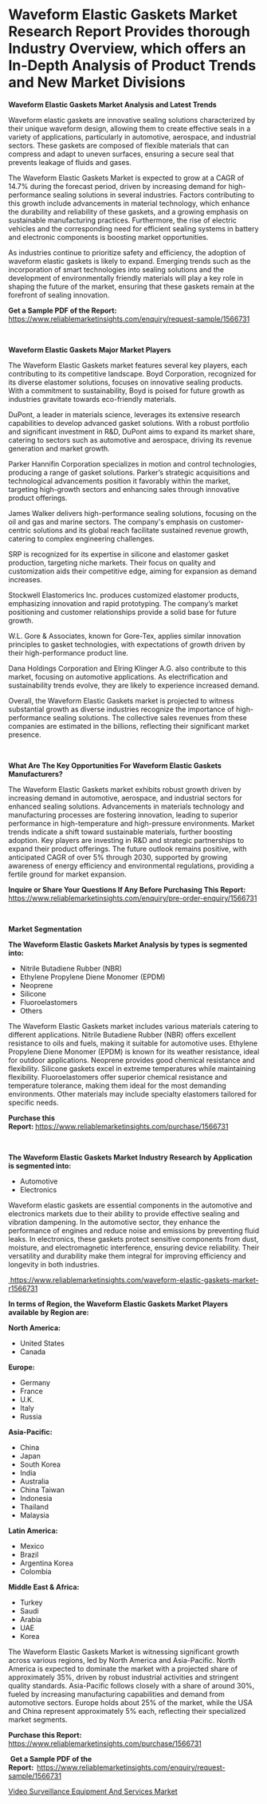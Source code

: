 <p><h1>Waveform Elastic Gaskets Market Research Report Provides thorough Industry Overview, which offers an In-Depth Analysis of Product Trends and New Market Divisions</h1></p><p><strong>Waveform Elastic Gaskets Market Analysis and Latest Trends</strong></p>
<p><p>Waveform elastic gaskets are innovative sealing solutions characterized by their unique waveform design, allowing them to create effective seals in a variety of applications, particularly in automotive, aerospace, and industrial sectors. These gaskets are composed of flexible materials that can compress and adapt to uneven surfaces, ensuring a secure seal that prevents leakage of fluids and gases.</p><p>The Waveform Elastic Gaskets Market is expected to grow at a CAGR of 14.7% during the forecast period, driven by increasing demand for high-performance sealing solutions in several industries. Factors contributing to this growth include advancements in material technology, which enhance the durability and reliability of these gaskets, and a growing emphasis on sustainable manufacturing practices. Furthermore, the rise of electric vehicles and the corresponding need for efficient sealing systems in battery and electronic components is boosting market opportunities. </p><p>As industries continue to prioritize safety and efficiency, the adoption of waveform elastic gaskets is likely to expand. Emerging trends such as the incorporation of smart technologies into sealing solutions and the development of environmentally friendly materials will play a key role in shaping the future of the market, ensuring that these gaskets remain at the forefront of sealing innovation.</p></p>
<p><strong>Get a Sample PDF of the Report:&nbsp;</strong> <a href="https://www.reliablemarketinsights.com/enquiry/request-sample/1566731?utm_campaign=3196&utm_medium=2&utm_source=Github&utm_content=ia&utm_term=22032025&utm_id=waveform-elastic-gaskets">https://www.reliablemarketinsights.com/enquiry/request-sample/1566731</a></p>
<p>&nbsp;</p>
<p><strong>Waveform Elastic Gaskets Major Market Players</strong></p>
<p><p>The Waveform Elastic Gaskets market features several key players, each contributing to its competitive landscape. Boyd Corporation, recognized for its diverse elastomer solutions, focuses on innovative sealing products. With a commitment to sustainability, Boyd is poised for future growth as industries gravitate towards eco-friendly materials. </p><p>DuPont, a leader in materials science, leverages its extensive research capabilities to develop advanced gasket solutions. With a robust portfolio and significant investment in R&D, DuPont aims to expand its market share, catering to sectors such as automotive and aerospace, driving its revenue generation and market growth.</p><p>Parker Hannifin Corporation specializes in motion and control technologies, producing a range of gasket solutions. Parker’s strategic acquisitions and technological advancements position it favorably within the market, targeting high-growth sectors and enhancing sales through innovative product offerings.</p><p>James Walker delivers high-performance sealing solutions, focusing on the oil and gas and marine sectors. The company's emphasis on customer-centric solutions and its global reach facilitate sustained revenue growth, catering to complex engineering challenges.</p><p>SRP is recognized for its expertise in silicone and elastomer gasket production, targeting niche markets. Their focus on quality and customization aids their competitive edge, aiming for expansion as demand increases.</p><p>Stockwell Elastomerics Inc. produces customized elastomer products, emphasizing innovation and rapid prototyping. The company’s market positioning and customer relationships provide a solid base for future growth.</p><p>W.L. Gore & Associates, known for Gore-Tex, applies similar innovation principles to gasket technologies, with expectations of growth driven by their high-performance product line.</p><p>Dana Holdings Corporation and Elring Klinger A.G. also contribute to this market, focusing on automotive applications. As electrification and sustainability trends evolve, they are likely to experience increased demand.</p><p>Overall, the Waveform Elastic Gaskets market is projected to witness substantial growth as diverse industries recognize the importance of high-performance sealing solutions. The collective sales revenues from these companies are estimated in the billions, reflecting their significant market presence.</p></p>
<p>&nbsp;</p>
<p><strong>What Are The Key Opportunities For Waveform Elastic Gaskets Manufacturers?</strong></p>
<p><p>The Waveform Elastic Gaskets market exhibits robust growth driven by increasing demand in automotive, aerospace, and industrial sectors for enhanced sealing solutions. Advancements in materials technology and manufacturing processes are fostering innovation, leading to superior performance in high-temperature and high-pressure environments. Market trends indicate a shift toward sustainable materials, further boosting adoption. Key players are investing in R&D and strategic partnerships to expand their product offerings. The future outlook remains positive, with anticipated CAGR of over 5% through 2030, supported by growing awareness of energy efficiency and environmental regulations, providing a fertile ground for market expansion.</p></p>
<p><strong>Inquire or Share Your Questions If Any Before Purchasing This Report:</strong> <a href="https://www.reliablemarketinsights.com/enquiry/pre-order-enquiry/1566731?utm_campaign=3196&utm_medium=2&utm_source=Github&utm_content=ia&utm_term=22032025&utm_id=waveform-elastic-gaskets">https://www.reliablemarketinsights.com/enquiry/pre-order-enquiry/1566731</a></p>
<p>&nbsp;</p>
<p><strong>Market Segmentation</strong></p>
<p><strong>The Waveform Elastic Gaskets Market Analysis by types is segmented into:</strong></p>
<p><ul><li>Nitrile Butadiene Rubber (NBR)</li><li>Ethylene Propylene Diene Monomer (EPDM)</li><li>Neoprene</li><li>Silicone</li><li>Fluoroelastomers</li><li>Others</li></ul></p>
<p><p>The Waveform Elastic Gaskets market includes various materials catering to different applications. Nitrile Butadiene Rubber (NBR) offers excellent resistance to oils and fuels, making it suitable for automotive uses. Ethylene Propylene Diene Monomer (EPDM) is known for its weather resistance, ideal for outdoor applications. Neoprene provides good chemical resistance and flexibility. Silicone gaskets excel in extreme temperatures while maintaining flexibility. Fluoroelastomers offer superior chemical resistance and temperature tolerance, making them ideal for the most demanding environments. Other materials may include specialty elastomers tailored for specific needs.</p></p>
<p><strong>Purchase this Report:&nbsp;</strong><a href="https://www.reliablemarketinsights.com/purchase/1566731?utm_campaign=3196&utm_medium=2&utm_source=Github&utm_content=ia&utm_term=22032025&utm_id=waveform-elastic-gaskets">https://www.reliablemarketinsights.com/purchase/1566731</a></p>
<p>&nbsp;</p>
<p><strong>The Waveform Elastic Gaskets Market Industry Research by Application is segmented into:</strong></p>
<p><ul><li>Automotive</li><li>Electronics</li></ul></p>
<p><p>Waveform elastic gaskets are essential components in the automotive and electronics markets due to their ability to provide effective sealing and vibration dampening. In the automotive sector, they enhance the performance of engines and reduce noise and emissions by preventing fluid leaks. In electronics, these gaskets protect sensitive components from dust, moisture, and electromagnetic interference, ensuring device reliability. Their versatility and durability make them integral for improving efficiency and longevity in both industries.</p></p>
<p><a href="https://www.reliablemarketinsights.com/waveform-elastic-gaskets-market-r1566731?utm_campaign=3196&utm_medium=2&utm_source=Github&utm_content=ia&utm_term=22032025&utm_id=waveform-elastic-gaskets">&nbsp;https://www.reliablemarketinsights.com/waveform-elastic-gaskets-market-r1566731</a></p>
<p><strong>In terms of Region, the Waveform Elastic Gaskets Market Players available by Region are:</strong></p>
<p>
    <p> <strong> North America: </strong>
        <ul>
            <li>United States</li>
            <li>Canada</li>
        </ul>
        </p> 
    <p> <strong> Europe: </strong>
        <ul>
            <li>Germany</li>
            <li>France</li>
            <li>U.K.</li>
            <li>Italy</li>
            <li>Russia</li>
        </ul>
        </p> 
    <p> <strong> Asia-Pacific: </strong>
        <ul>
            <li>China</li>
            <li>Japan</li>
            <li>South Korea</li>
            <li>India</li>
            <li>Australia</li>
            <li>China Taiwan</li>
            <li>Indonesia</li>
            <li>Thailand</li>
            <li>Malaysia</li>
        </ul>
        </p> 
    <p> <strong> Latin America: </strong>
        <ul>
            <li>Mexico</li>
            <li>Brazil</li>
            <li>Argentina Korea</li>
            <li>Colombia</li>
        </ul>
        </p> 
    <p> <strong> Middle East & Africa: </strong>
        <ul>
            <li>Turkey</li>
            <li>Saudi</li>
            <li>Arabia</li>
            <li>UAE</li>
            <li>Korea</li>
        </ul>
    </p>
    </p>
<p><p>The Waveform Elastic Gaskets Market is witnessing significant growth across various regions, led by North America and Asia-Pacific. North America is expected to dominate the market with a projected share of approximately 35%, driven by robust industrial activities and stringent quality standards. Asia-Pacific follows closely with a share of around 30%, fueled by increasing manufacturing capabilities and demand from automotive sectors. Europe holds about 25% of the market, while the USA and China represent approximately 5% each, reflecting their specialized market segments.</p></p>
<p><strong>Purchase this Report: </strong><a href="https://www.reliablemarketinsights.com/purchase/1566731?utm_campaign=3196&utm_medium=2&utm_source=Github&utm_content=ia&utm_term=22032025&utm_id=waveform-elastic-gaskets">https://www.reliablemarketinsights.com/purchase/1566731</a></p>
<p>&nbsp;<strong>Get a Sample PDF of the Report:&nbsp;&nbsp;</strong><a href="https://www.reliablemarketinsights.com/enquiry/request-sample/1566731?utm_campaign=3196&utm_medium=2&utm_source=Github&utm_content=ia&utm_term=22032025&utm_id=waveform-elastic-gaskets">https://www.reliablemarketinsights.com/enquiry/request-sample/1566731</a></p>
<p><strong></strong></p>
<p><p><a href="https://github.com/geyangvayora/Market-Research-Report-List-1/blob/main/video-surveillance-equipment-and-services-market.md?utm_campaign=3196&utm_medium=2&utm_source=Github&utm_content=ia&utm_term=22032025&utm_id=waveform-elastic-gaskets">Video Surveillance Equipment And Services Market</a></p></p>